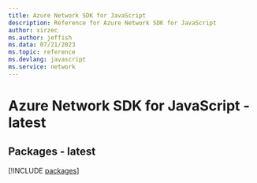 ```yaml
---
title: Azure Network SDK for JavaScript
description: Reference for Azure Network SDK for JavaScript
author: xirzec
ms.author: jeffish
ms.data: 07/21/2023
ms.topic: reference
ms.devlang: javascript
ms.service: network
---
```

# Azure Network SDK for JavaScript - latest
## Packages - latest
[!INCLUDE [packages](network-index.md)]